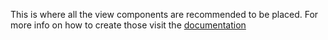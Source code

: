 This is where all the view components are recommended to be placed. For more info on how to create those visit the [documentation](https://www.progress.com/documentation/sitefinity-cms/autogenerated-widget-property-editors-for-asp.net-core)
